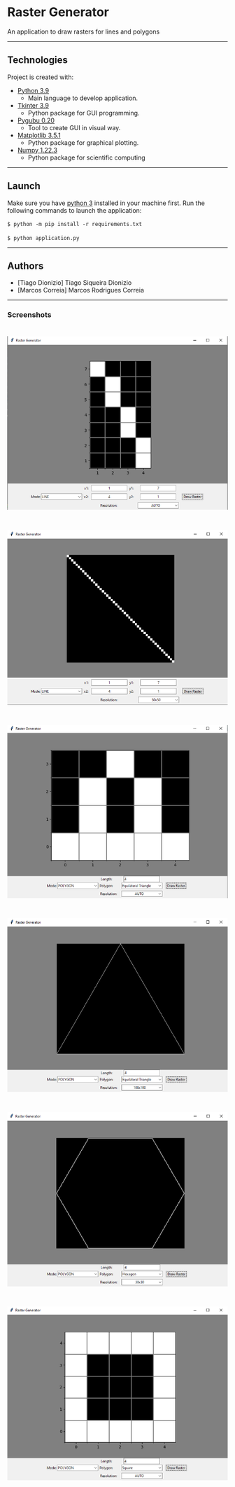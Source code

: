 # Raster Generator
An application to draw rasters for lines and polygons

---

## Technologies
Project is created with:

+ [Python 3.9](https://www.python.org/)
  - Main language to develop application. 
+ [Tkinter 3.9](https://docs.python.org/3/library/tkinter.html)
  - Python package for GUI programming.
+ [Pygubu 0.20](https://github.com/alejandroautalan/pygubu)
  - Tool to create GUI in visual way.
+ [Matplotlib 3.5.1](https://matplotlib.org/)
  - Python package for graphical plotting. 
+ [Numpy 1.22.3](https://numpy.org/)
  - Python package for scientific computing

---

## Launch

Make sure you have [python 3](https://www.python.org/downloads/) installed in your machine first.
Run the following commands to launch the application:

```
$ python -m pip install -r requirements.txt

$ python application.py
```

---

## Authors
- [Tiago Dionizio] Tiago Siqueira Dionizio
- [Marcos Correia] Marcos Rodrigues Correia

---

### Screenshots

<h1 align="center">
  <img alt="Line" title="#Line" src="./screenshots/1.png" />
</h1>

<h1 align="center">
  <img alt="Line with resolution" title="#LineResolution" src="./screenshots/2.png" />
</h1>

<h1 align="center">
  <img alt="Equilateral Triangle" title="#EquilateralTriangle" src="./screenshots/3.png" />
</h1>

<h1 align="center">
  <img alt="Equilateral Triangle with resolution" title="#EquilateralTriangleResolution" src="./screenshots/4.png" />
</h1>

<h1 align="center">
  <img alt="Hexagon" title="#Hexagon" src="./screenshots/5.png" />
</h1>

<h1 align="center">
  <img alt="Square" title="#Square" src="./screenshots/6.png" />
</h1>